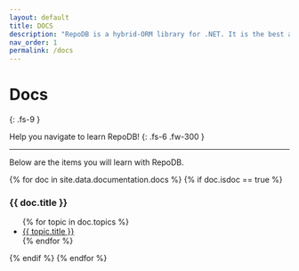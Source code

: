 ```yaml
---
layout: default
title: DOCS
description: "RepoDB is a hybrid-ORM library for .NET. It is the best alternative ORM to both Dapper and EntityFramework."
nav_order: 1
permalink: /docs
---
```


# Docs
{: .fs-9 }

Help you navigate to learn RepoDB!
{: .fs-6 .fw-300 }

---

Below are the items you will learn with RepoDB.

{% for doc in site.data.documentation.docs %}
{% if doc.isdoc == true %}

### {{ doc.title }}

<ul>
    {% for topic in doc.topics %}
    <li><a href="{{ topic.url }}">{{ topic.title }}</a></li>
    {% endfor %}
</ul>

{% endif %}
{% endfor %}
